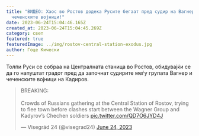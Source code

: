 ```yaml
---
title: "ВИДЕО: Хаос во Ростов додека Русите бегаат пред судир на Вагнер и
  чеченските војници!"
date: 2023-06-24T15:04:46.165Z
created_at: 2023-06-24T15:04:45.269Z
category: свет
featured: true
featuredImage: ../img/rostov-central-station-exodus.jpg
author: Гоце Кически
---
```

Толпи Руси се собраа на Централната станица во Ростов, обидувајќи се да го напуштат градот пред да започнат судирите меѓу групата Вагнер и чеченските војници на Кадиров.

<blockquote class="twitter-tweet"><p lang="en" dir="ltr">BREAKING:<br><br>Crowds of Russians gathering at the Central Station of Rostov, trying to flee town before clashes start between the Wagner Group and Kadyrov’s Chechen soldiers <a href="https://t.co/QD7O6JYD4J">pic.twitter.com/QD7O6JYD4J</a></p>&mdash; Visegrád 24 (@visegrad24) <a href="https://twitter.com/visegrad24/status/1672618741568290817?ref_src=twsrc%5Etfw">June 24, 2023</a></blockquote> <script async src="https://platform.twitter.com/widgets.js" charset="utf-8"></script>